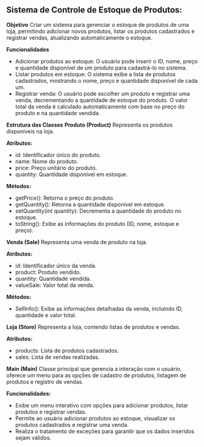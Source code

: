 ## Sistema de Controle de Estoque de Produtos: 
**Objetivo**
Criar um sistema para gerenciar o estoque de produtos de uma loja, permitindo adicionar novos produtos, listar os produtos cadastrados e registrar vendas, atualizando automaticamente o estoque.

**Funcionalidades**
- Adicionar produtos ao estoque: O usuário pode inserir o ID, nome, preço e quantidade disponível de um produto para cadastrá-lo no sistema.
- Listar produtos em estoque: O sistema exibe a lista de produtos cadastrados, mostrando o nome, preço e quantidade disponível de cada um.
- Registrar venda: O usuário pode escolher um produto e registrar uma venda, decrementando a quantidade de estoque do produto. O valor total da venda é calculado automaticamente com base no preço do produto e na quantidade vendida.

**Estrutura das Classes**
**Produto (Product)**
Representa os produtos disponíveis na loja.

**Atributos:**
- id: Identificador único do produto.
- name: Nome do produto.
- price: Preço unitário do produto.
- quantity: Quantidade disponível em estoque.

**Métodos:**
- getPrice(): Retorna o preço do produto.
- getQuantity(): Retorna a quantidade disponível em estoque.
- setQuantity(int quantity): Decrementa a quantidade do produto no estoque.
- toString(): Exibe as informações do produto (ID, nome, estoque e preço).

**Venda (Sale)**
Representa uma venda de produto na loja.

**Atributos:**
- id: Identificador único da venda.
- product: Produto vendido.
- quantity: Quantidade vendida.
- valueSale: Valor total da venda.

**Métodos:**
- SellInfo(): Exibe as informações detalhadas da venda, incluindo ID, quantidade e valor total.

**Loja (Store)**
Representa a loja, contendo listas de produtos e vendas.

**Atributos:**
- products: Lista de produtos cadastrados.
- sales: Lista de vendas realizadas.

**Main (Main)**
Classe principal que gerencia a interação com o usuário, oferece um menu para as opções de cadastro de produtos, listagem de produtos e registro de vendas.

**Funcionalidades:**
- Exibe um menu interativo com opções para adicionar produtos, listar produtos e registrar vendas.
- Permite ao usuário adicionar produtos ao estoque, visualizar os produtos cadastrados e registrar uma venda.
- Realiza o tratamento de exceções para garantir que os dados inseridos sejam válidos.
